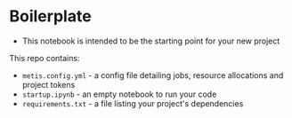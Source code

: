 # Boilerplate
- This notebook is intended to be the starting point for your new project

This repo contains:
- `metis.config.yml` - a config file detailing jobs, resource allocations and project tokens
- `startup.ipynb` - an empty notebook to run your code
- `requirements.txt` - a file listing your project's dependencies
